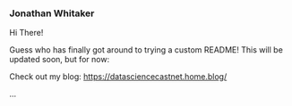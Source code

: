 ### Jonathan Whitaker

Hi There!

Guess who has finally got around to trying a custom README! This will be updated soon, but for now:

Check out my blog: https://datasciencecastnet.home.blog/

...

<!--
**johnowhitaker/johnowhitaker** is a ✨ _special_ ✨ repository because its `README.md` (this file) appears on your GitHub profile.

Here are some ideas to get you started:

- 🔭 I’m currently working on ...
- 🌱 I’m currently learning ...
- 👯 I’m looking to collaborate on ...
- 🤔 I’m looking for help with ...
- 💬 Ask me about ...
- 📫 How to reach me: ...
- 😄 Pronouns: ...
- ⚡ Fun fact: ...
-->
